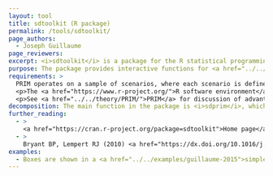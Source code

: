 ```yaml
---
layout: tool
title: sdtoolkit (R package)
permalink: /tools/sdtoolkit/
page_authors:
  - Joseph Guillaume
page_reviewers:
excerpt: <i>sdtoolkit</i> is a package for the R statistical programming language to perform scenario discovery using the PRIM algorithm
purpose: The package provides interactive functions for <a href="../../theory/scenario-discovery/">scenario discovery</a>, stepping the user through the use of PRIM. <a href="../../theory/PRIM/">PRIM</a> identifies "boxes" in parameter space with "interesting" scenarios, i.e. bounds on parameters where scenarios meets some pre-defined criteria.
requirements: >
  PRIM operates on a sample of scenarios, where each scenario is defined by a set of parameter values. Data needs to be provided with performance statistics for each scenario, along with criteria for determining whether the scenario is "interesting", e.g performance is unsatisfactory.
  <p>The <a href="https://www.r-project.org/">R software environment</a> needs to be installed, which is commonly used with the <a href="https://rstudio.com/products/rstudio/">RStudio</a> editor.</p>
  <p>See <a href="../../theory/PRIM/">PRIM</a> for discussion of advantages and disadvantages relative to other scenario discovery methods.</p>
decomposition: The main function in the package is <i>sdprim</i>, which steps through a series of questions and provides interactive visualisations of the boxes identified. This particularly addresses the trade-off between boxes including a higher proportion of the ‘interesting’ model scenarios available through parameter space (coverage), vs higher proportion of ‘interesting’ cases relative to non-interesting ones (density).
further_reading:
  - >
    <a href="https://cran.r-project.org/package=sdtoolkit">Home page</a> on the Comprehensive R Archive network (CRAN), with <a href="https://cran.r-project.org/web/packages/sdtoolkit/sdtoolkit.pdf">reference manual</a>
  - >
    Bryant BP, Lempert RJ (2010) <a href="https://dx.doi.org/10.1016/j.techfore.2009.08.002">Thinking inside the box: A participatory, computer-assisted approach to scenario discovery.</a> Technological Forecasting and Social Change, 77(1), 34–49. doi:10.1016/j.techfore.2009.08.002
examples:
  - Boxes are shown in a <a href="../../examples/guillaume-2015">simple flood demonstration problem</a> answering the question "Will regular flooding of ecological assets occur?". Code using sdtoolkit is provided.
---
```


